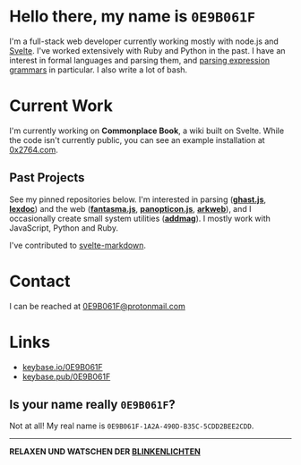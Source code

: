 # Hello there, my name is `0E9B061F`

I'm a full-stack web developer currently working mostly with node.js and
[Svelte](https://github.com/sveltejs/svelte). I've worked extensively with Ruby
and Python in the past. I have an interest in formal languages and parsing them,
and [parsing expression
grammars](https://en.wikipedia.org/wiki/Parsing_expression_grammar) in
particular. I also write a lot of bash.

# Current Work

I'm currently working on **Commonplace Book**, a wiki built on Svelte. While the
code isn't currently public, you can see an example installation at
[0x2764.com](https://0x2764.com).

## Past Projects

See my pinned repositories below. I'm interested in parsing (**[ghast.js](https://github.com/0E9B061F/ghast.js)**,
**[lexdoc](https://github.com/0E9B061F/lexdoc)**) and the web (**[fantasma.js](https://github.com/0E9B061F/fantasma.js)**, **[panopticon.js](https://github.com/0E9B061F/panopticon.js)**, **[arkweb](https://github.com/0E9B061F/arkweb)**), and I occasionally create small system utilities (**[addmag](https://github.com/0E9B061F/addmag)**). I mostly work with JavaScript, Python and Ruby.

I've contributed to [svelte-markdown](https://github.com/pablo-abc/svelte-markdown).

# Contact

I can be reached at 0E9B061F@protonmail.com

# Links

* [keybase.io/0E9B061F](https://keybase.io/0E9B061F)
* [keybase.pub/0E9B061F](https://keybase.pub/0e9b061f)

## Is your name really `0E9B061F`?

Not at all! My real name is `0E9B061F-1A2A-490D-B35C-5CDD2BEE2CDD`.

---

**RELAXEN UND WATSCHEN DER
[BLINKENLICHTEN](https://en.wikipedia.org/wiki/Blinkenlights)**
